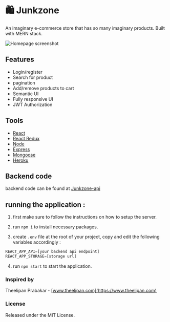 # 🛍️ Junkzone

An imaginary e-commerce store that has so many imaginary products.
Built with MERN stack.

![Homepage screenshot](https://mathiland.vercel.app/img/junkzone-screenshot.png)

## Features

- Login/register
- Search for product
- pagination
- Add/remove products to cart
- Semantic UI
- Fully responsive UI
- JWT Authorization

## Tools

- [React](https://reactjs.org/)
- [React Redux](https://react-redux.js.org/)
- [Node](https://nodejs.org/en/)
- [Express](https://expressjs.com/)
- [Mongoose](https://mongoosejs.com/)
- [Heroku](https://devcenter.heroku.com/)

## Backend code

backend code can be found at [Junkzone-api](https://github.com/maathi/junkzone-api)

## running the application :

1. first make sure to follow the instructions on how to setup the server.

2. run `npm i` to install necessary packages.

3. create `.env` file at the root of your project, copy and edit the following variables accordingly :

```jsx
REACT_APP_API=[your backend api endpoint]
REACT_APP_STORAGE=[storage url]
```

4. run `npm start` to start the application.

### Inspired by

Theelipan Prabakar - [www.theelipan.com](https://www.theelipan.com)

### License

Released under the MIT License.
